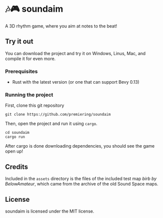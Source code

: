 # 🎶🎮 soundaim
A 3D rhythm game, where you aim at notes to the beat!

## Try it out
You can download the project and try it on Windows, Linus, Mac, and compile it for even more.
### Prerequisites
- Rust with the latest version (or one that can support Bevy 0.13)
### Running the project
First, clone this git repository
```shell
git clone https://github.com/premiering/soundaim
```
Then, open the project and run it using `cargo`.
```shell
cd soundaim
cargo run
```
After cargo is done downloading dependencies, you should see the game open up!
## Credits
Included in the `assets` directory is the files of the included test map *birb by BelowAmateur*, which came from the archive of the old Sound Space maps.
## License
soundaim is licensed under the MIT license.